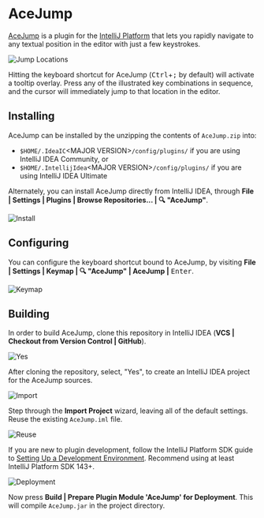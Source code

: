 # AceJump

[AceJump](https://plugins.jetbrains.com/plugin/7086) is a plugin for the [IntelliJ Platform](https://github.com/JetBrains/intellij-community/) that lets you rapidly navigate to any textual position in the editor with just a few keystrokes.

![Jump Locations](https://cloud.githubusercontent.com/assets/175716/11759145/f50fcab6-a042-11e5-8662-c67deef1900a.png)

Hitting the keyboard shortcut for AceJump (<kbd>Ctrl</kbd>+<kbd>;</kbd> by default) will activate a tooltip overlay. Press any of the illustrated key combinations in sequence, and the cursor will immediately jump to that location in the editor.

## Installing

AceJump can be installed by the unzipping the contents of `AceJump.zip` into:

- `$HOME/.IdeaIC`&lt;MAJOR VERSION&gt;`/config/plugins/` if you are using IntelliJ IDEA Community, or
- `$HOME/.IntellijIdea`&lt;MAJOR VERSION&gt;`/config/plugins/` if you are using IntelliJ IDEA Ultimate

Alternately, you can install AceJump directly from IntelliJ IDEA, through **File \| Settings \| Plugins \| Browse Repositories... \| 🔍 "AceJump"**.

![Install](https://cloud.githubusercontent.com/assets/175716/11759317/3e581f2c-a046-11e5-9456-c186c6adee18.png)

## Configuring

You can configure the keyboard shortcut bound to AceJump, by visiting **File \| Settings \| Keymap \| 🔍 "AceJump" \| AceJump \|** <kbd>Enter</kbd>.

![Keymap](https://cloud.githubusercontent.com/assets/175716/11759286/7efe7ebe-a045-11e5-9585-420aed8232a4.png)

## Building

In order to build AceJump, clone this repository in IntelliJ IDEA (**VCS \| Checkout from Version Control \| GitHub**).

![Yes](https://cloud.githubusercontent.com/assets/175716/11759555/92cfa288-a04a-11e5-870a-86105515879e.png)

After cloning the repository, select, "Yes", to create an IntelliJ IDEA project for the AceJump sources.

![Import](https://cloud.githubusercontent.com/assets/175716/11759574/14898906-a04b-11e5-88e4-df6b86da715b.png)

Step through the **Import Project** wizard, leaving all of the default settings. Reuse the existing `AceJump.iml` file.

![Reuse](https://cloud.githubusercontent.com/assets/175716/11759599/a3656532-a04b-11e5-838a-e11adf520997.png)

If you are new to plugin development, follow the IntelliJ Platform SDK guide to [Setting Up a Development Environment](http://www.jetbrains.org/intellij/sdk/docs/basics/getting_started/setting_up_environment.html). Recommend using at least IntelliJ Platform SDK 143+.

![Deployment](https://cloud.githubusercontent.com/assets/175716/11759627/a563878c-a04c-11e5-8420-f55d75a71c04.png)

Now press **Build \| Prepare Plugin Module 'AceJump' for Deployment**. This will compile `AceJump.jar` in the project directory.
